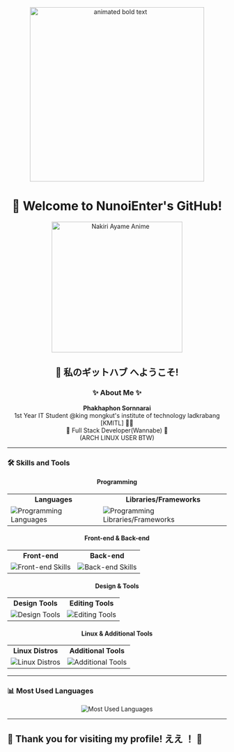 <div align="center">
  <img src="https://media1.tenor.com/m/zRLgoJ03JFwAAAAC/nakiri-ayame-vtuber.gif" alt="animated bold text" width="400"/>

  <h1>👋 Welcome to NunoiEnter's GitHub!</h1>
  <img src="https://media1.tenor.com/m/MYdP5I67ATkAAAAd/ayame.gif" alt="Nakiri Ayame Anime" width="300"/>
   <h2>👋 私のギットハブ へようこそ! </h2>
   
  <h3>✨ About Me ✨</h3>
  <p>
    <b>Phakhaphon Sornnarai</b><br>
    1st Year IT Student @king mongkut's institute of technology ladkrabang [KMITL] 🧡💙<br>
    🎯 Full Stack Developer(Wannabe) 🎯<br>
    (ARCH LINUX USER BTW)
  </p>
</div>

---

### 🛠️ Skills and Tools

<div align="center">

#### **Programming**
<table>
  <tr>
    <td align="center"><b>Languages</b></td>
    <td align="center"><b>Libraries/Frameworks</b></td>
  </tr>
  <tr>
    <td>
      <img src="https://skillicons.dev/icons?i=python,java,cpp,javascript" alt="Programming Languages" />
    </td>
    <td>
      <img src="https://skillicons.dev/icons?i=react,svelte,tailwind,vite" alt="Programming Libraries/Frameworks" />
    </td>
  </tr>
</table>

#### **Front-end & Back-end**
<table>
  <tr>
    <td align="center"><b>Front-end</b></td>
    <td align="center"><b>Back-end</b></td>
  </tr>
  <tr>
    <td>
      <img src="https://skillicons.dev/icons?i=html,css,react,tailwind,svelte" alt="Front-end Skills" />
    </td>
    <td>
      <img src="https://skillicons.dev/icons?i=nodejs,php,firebase" alt="Back-end Skills" />
    </td>
  </tr>
</table>

#### **Design & Tools**
<table>
  <tr>
    <td align="center"><b>Design Tools</b></td>
    <td align="center"><b>Editing Tools</b></td>
  </tr>
  <tr>
    <td>
      <img src="https://skillicons.dev/icons?i=figma,photoshop,ai" alt="Design Tools" />
    </td>
    <td>
      <img src="https://skillicons.dev/icons?i=premiere,aftereffects" alt="Editing Tools" />
    </td>
  </tr>
</table>

#### **Linux & Additional Tools**
<table>
  <tr>
    <td align="center"><b>Linux Distros</b></td>
    <td align="center"><b>Additional Tools</b></td>
  </tr>
  <tr>
    <td>
      <img src="https://skillicons.dev/icons?i=arch,ubuntu,debian" alt="Linux Distros" />
    </td>
    <td>
      <img src="https://skillicons.dev/icons?i=arduino,opencv" alt="Additional Tools" />
    </td>
  </tr>
</table>

</div>

---

### 📊 Most Used Languages
<div align="center">
  <img src="https://github-readme-stats.vercel.app/api/top-langs/?username=NunoiEnter&layout=compact&theme=radical" alt="Most Used Languages" />
</div>

---
## 🌟 Thank you for visiting my profile!  ええ ！ 🌟 
